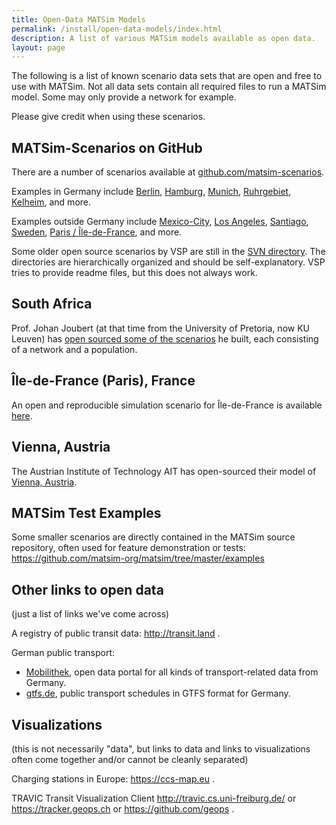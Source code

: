 ```yaml
---
title: Open-Data MATSim Models
permalink: /install/open-data-models/index.html
description: A list of various MATSim models available as open data.
layout: page
---
```


The following is a list of known scenario data sets that are open and free to use with MATSim. 
Not all data sets contain all required files to run a MATSim model. 
Some may only provide a network for example.

<div class="important-notice">
Please give credit when using these scenarios.
</div>




## MATSim-Scenarios on GitHub

There are a number of scenarios available at [github.com/matsim-scenarios](https://github.com/matsim-scenarios).

Examples in Germany include 
[Berlin](https://github.com/matsim-scenarios/matsim-berlin), 
[Hamburg](https://github.com/matsim-scenarios/matsim-hamburg), 
[Munich](https://github.com/matsim-scenarios/matsim-munich), 
[Ruhrgebiet](https://github.com/matsim-scenarios/matsim-metropole-ruhr), 
[Kelheim](https://github.com/matsim-scenarios/matsim-kelheim), 
and more.

Examples outside Germany include 
[Mexico-City](https://github.com/matsim-scenarios/matsim-mexico-city),
[Los Angeles](https://github.com/matsim-scenarios/matsim-los-angeles),
[Santiago](https://github.com/matsim-scenarios/matsim-santiago),
[Sweden](https://github.com/matsim-scenarios/matsim-sweden),
[Paris / Île-de-France](https://github.com/matsim-scenarios/matsim-ile-de-france),
and more.

Some older open source scenarios by VSP are still in the 
[SVN directory](https://svn.vsp.tu-berlin.de/repos/public-svn/matsim/scenarios/). 
The directories are hierarchically organized and should be self-explanatory. 
VSP tries to provide readme files, but this does not always work.


## South Africa

Prof. Johan Joubert (at that time from the University of Pretoria, now KU Leuven) has 
[open sourced some of the scenarios](https://github.com/matsim-org/matsim-code-examples/wiki/south-africa) he built, each consisting of a network and a population.


## Île-de-France (Paris), France

An open and reproducible simulation scenario for Île-de-France is available [here](/gallery/ile_de_france).

## Vienna, Austria

The Austrian Institute of Technology AIT has open-sourced their model of [Vienna, Austria](https://github.com/ait-energy/matsim-model-vienna).


## MATSim Test Examples

Some smaller scenarios are directly contained in the MATSim source repository, 
often used for feature demonstration or tests: 
<https://github.com/matsim-org/matsim/tree/master/examples>

## Other links to open data

(just a list of links we've come across)

A registry of public transit data: <http://transit.land> .

German public transport:

- [Mobilithek](http://mobilithek.info), open data portal for all kinds of transport-related data from Germany.
- [gtfs.de](https://gtfs.de), public transport schedules in GTFS format for Germany.


Visualizations
--------------

(this is not necessarily "data", but links to data and links to visualizations often come together and/or cannot be cleanly separated)

Charging stations in Europe: <https://ccs-map.eu> .

TRAVIC Transit Visualization Client <http://travic.cs.uni-freiburg.de/> or <https://tracker.geops.ch> or <https://github.com/geops> .
